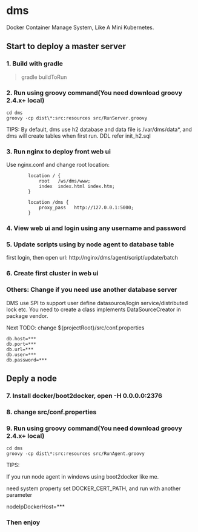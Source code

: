 # dms
Docker Container Manage System, Like A Mini Kubernetes.

## Start to deploy a master server


### 1. Build with gradle

> gradle buildToRun

### 2. Run using groovy command(You need download groovy 2.4.x+ local)

```
cd dms
groovy -cp dist\*:src:resources src/RunServer.groovy
```

TIPS: By default, dms use h2 database and data file is /var/dms/data*, and dms will create tables when first run. DDL refer init_h2.sql


### 3. Run nginx to deploy front web ui

Use nginx.conf and change root location: 

```
        location / {
            root   /ws/dms/www;
            index  index.html index.htm;
        }

        location /dms {
            proxy_pass   http://127.0.0.1:5000;
        }
```

### 4. View web ui and login using any username and password

### 5. Update scripts using by node agent to database table

first login, then open url: http://nginx/dms/agent/script/update/batch

### 6. Create first cluster in web ui


### Others: Change if you need use another database server

DMS use SPI to support user define datasource/login service/distributed lock etc.
You need to create a class implements DataSourceCreator in package vendor.

Next TODO: change ${projectRoot}/src/conf.properties

```
db.host=***
db.port=***
db.url=***
db.user=***
db.password=***
```

## Deply a node

### 7. Install docker/boot2docker, open -H 0.0.0.0:2376

### 8. change src/conf.properties

### 9. Run using groovy command(You need download groovy 2.4.x+ local)

```
cd dms
groovy -cp dist\*:src:resources src/RunAgent.groovy
```

TIPS:

If you run node agent in windows using boot2docker like me.

need system property set DOCKER_CERT_PATH, and run with another parameter

nodeIpDockerHost=***


### Then enjoy 
